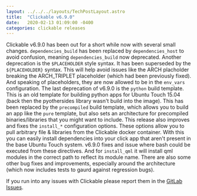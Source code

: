 ```yaml
---
layout: ../../../layouts/TechPostLayout.astro
title:  "Clickable v6.9.0"
date:   2020-02-13 01:09:00 -0400
categories: clickable releases
---
```


Clickable v6.9.0 has been out for a short while now with several small changes.
`dependencies_build` has been replaced by `dependencies_host` to avoid confusion,
meaning `dependencies_build` now deprecated. Another deprecation is the `$PLACEHOLDER`
style syntax. It has been superseded by the `${PLACEHOLDER}` syntax. This will help
avoid issues like the ARCH placholder breaking the ARCH_TRIPLET placeholder
(which had been previously fixed). And speaking of placeholders, they are now allowed
to be in the `env_vars` configuration. The last deprecation of v6.9.0 is the
`python` build template. This is an old template for building python apps for
Ubuntu Touch 15.04 (back then the pyothersides library wasn't build into the image).
This has been replaced by the `precompiled` build template, which allows you to
build an app like the `pure` template, but also sets an architecture for precompiled
binaries/libraries that you might want to include. This release also improves and
fixes the `install_*` configuration options. These options allow you to pull arbitrary
file & libraries from the Clickable docker container. With this you can easily
install dependencies into your click app that aren't present in the base Ubuntu
Touch system. v6.9.0 fixes and issue where bash could be executed from these
directives. And for `install_qml` it will install qml modules in the correct
path to reflect its module name. There are also some other bug fixes and improvements,
especially around the architecture (which now includes tests to gaurd against regression bugs).

If you run into any issues with Clickable please report them in the
[GitLab Issues](https://gitlab.com/clickable/clickable/issues).
